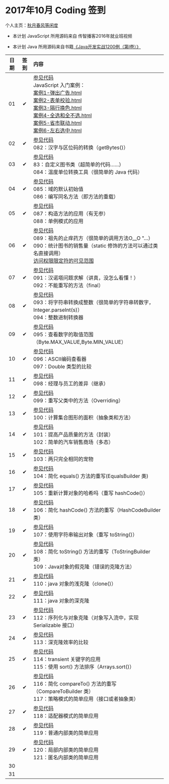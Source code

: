 # 2017年10月 Coding 签到

个人主页：<a href="http://renkaigis.com/" target="_blank">秋月春风等闲度</a>

- 本计划 JavaScript 所用源码来自 传智播客2016年就业班视频

- 本计划 Java 所用源码来自书籍<a href="https://book.douban.com/subject/5417003/" target="_blank">《Java开发实战1200例（第Ⅰ卷）》</a>

| 日期 | 签到 | 内容 |
| :---: | :---: | :--- |
| 01 | ✔ | <a href="https://github.com/renkaigis/KeepCoding/tree/master/2017/10/01" target="_blank">参见代码</a><br>JavaScript 入门案例：<br><a href="http://blog.renkaigis.com/KeepCoding/2017/10/01/案例1-弹出广告.html" target="_blank">案例1-弹出广告.html</a><br><a href="http://blog.renkaigis.com/KeepCoding/2017/10/01/案例2-表单校验.html" target="_blank">案例2-表单校验.html<br><a href="http://blog.renkaigis.com/KeepCoding/2017/10/01/案例3-隔行换色.html" target="_blank">案例3-隔行换色.html<br><a href="http://blog.renkaigis.com/KeepCoding/2017/10/01/案例4-全选和全不选.html" target="_blank">案例4-全选和全不选.html<br><a href="http://blog.renkaigis.com/KeepCoding/2017/10/01/案例5-省市联动.html" target="_blank">案例5-省市联动.html<br><a href="http://blog.renkaigis.com/KeepCoding/2017/10/01/案例6-左右选中.html" target="_blank">案例6-左右选中.html |
| 02 | ✔ | <a href="https://github.com/renkaigis/KeepCoding/tree/master/2017/10/02" target="_blank">参见代码</a><br>082：汉字与区位码的转换（getBytes()） |
| 03 | ✔ | <a href="https://github.com/renkaigis/KeepCoding/tree/master/2017/10/03" target="_blank">参见代码</a><br>83：自定义图书类（超简单的代码……）<br>084：温度单位转换工具（很简单的 Java 代码） |
| 04 | ✔ | <a href="https://github.com/renkaigis/KeepCoding/tree/master/2017/10/04" target="_blank">参见代码</a><br>085：域的默认初始值<br>086：编写同名方法（即方法的重载） |
| 05 | ✔ | <a href="https://github.com/renkaigis/KeepCoding/tree/master/2017/10/05" target="_blank">参见代码</a><br>087：构造方法的应用（有无参）<br>088：单例模式的应用 |
| 06 | ✔ | <a href="https://github.com/renkaigis/KeepCoding/tree/master/2017/10/06" target="_blank">参见代码</a><br>089：祖先的止痒药方（很简单的调用方法O__O "…）<br>090：统计图书的销售量（static 修饰的方法可以通过类名直接调用）<br><a href="http://blog.renkaigis.com/KeepCoding/2017/10/06" target="_blank">访问权限限定符的可见范围</a> |
| 07 | ✔ | <a href="https://github.com/renkaigis/KeepCoding/tree/master/2017/10/07" target="_blank">参见代码</a><br>091：汉诺塔问题求解（讲真，没怎么看懂！）<br>092：不能重写的方法（final） |
| 08 | ✔ | <a href="https://github.com/renkaigis/KeepCoding/tree/master/2017/10/08" target="_blank">参见代码</a><br>093：将字符串转换成整数（很简单的字符串转数字，Integer.parseInt(s)）<br>094：整数进制转换器 |
| 09 | ✔ | <a href="https://github.com/renkaigis/KeepCoding/tree/master/2017/10/09" target="_blank">参见代码</a><br>095：查看数字的取值范围（Byte.MAX_VALUE,Byte.MIN_VALUE） |
| 10 | ✔ | <a href="https://github.com/renkaigis/KeepCoding/tree/master/2017/10/10" target="_blank">参见代码</a><br>096：ASCII编码查看器<br>097：Double 类型的比较 |
| 11 | ✔ | <a href="https://github.com/renkaigis/KeepCoding/tree/master/2017/10/11" target="_blank">参见代码</a><br>098：经理与员工的差异（继承） |
| 12 | ✔ | <a href="https://github.com/renkaigis/KeepCoding/tree/master/2017/10/12" target="_blank">参见代码</a><br>099：重写父类中的方法（Overriding） |
| 13 | ✔ | <a href="https://github.com/renkaigis/KeepCoding/tree/master/2017/10/13" target="_blank">参见代码</a><br>100：计算集合图形的面积（抽象类和方法） |
| 14 | ✔ | <a href="https://github.com/renkaigis/KeepCoding/tree/master/2017/10/14" target="_blank">参见代码</a><br>101：提高产品质量的方法（封装）<br>102：简单的汽车销售商场（多态） |
| 15 | ✔ | <a href="https://github.com/renkaigis/KeepCoding/tree/master/2017/10/15" target="_blank">参见代码</a><br>103：两只完全相同的宠物 |
| 16 | ✔ | <a href="https://github.com/renkaigis/KeepCoding/tree/master/2017/10/16" target="_blank">参见代码</a><br>104：简化 equals() 方法的重写(EqualsBuilder 类) |
| 17 | ✔ | <a href="https://github.com/renkaigis/KeepCoding/tree/master/2017/10/17" target="_blank">参见代码</a><br>105：重新计算对象的哈希吗（重写 hashCode()） |
| 18 | ✔ | <a href="https://github.com/renkaigis/KeepCoding/tree/master/2017/10/18" target="_blank">参见代码</a><br>106：简化 hashCode() 方法的重写（HashCodeBuilder 类） |
| 19 | ✔ | <a href="https://github.com/renkaigis/KeepCoding/tree/master/2017/10/19" target="_blank">参见代码</a><br>107：使用字符串输出对象（重写 toString()） |
| 20 | ✔ | <a href="https://github.com/renkaigis/KeepCoding/tree/master/2017/10/20" target="_blank">参见代码</a><br>108：简化 toString() 方法的重写（ToStringBuilder 类）<br>109：Java对象的假克隆（错误的克隆方法） |
| 21 | ✔ | <a href="https://github.com/renkaigis/KeepCoding/tree/master/2017/10/21" target="_blank">参见代码</a><br>110：java 对象的浅克隆（clone()） |
| 22 | ✔ | <a href="https://github.com/renkaigis/KeepCoding/tree/master/2017/10/22" target="_blank">参见代码</a><br>111：java 对象的深克隆 |
| 23 | ✔ | <a href="https://github.com/renkaigis/KeepCoding/tree/master/2017/10/23" target="_blank">参见代码</a><br>112：序列化与对象克隆（对象写入流中，实现 Serializable 接口） |
| 24 | ✔ | <a href="https://github.com/renkaigis/KeepCoding/tree/master/2017/10/24" target="_blank">参见代码</a><br>113：深克隆效率的比较 |
| 25 | ✔ | <a href="https://github.com/renkaigis/KeepCoding/tree/master/2017/10/25" target="_blank">参见代码</a><br>114：transient 关键字的应用<br>115：使用 sort() 方法排序（Arrays.sort()） |
| 26 | ✔ | <a href="https://github.com/renkaigis/KeepCoding/tree/master/2017/10/26" target="_blank">参见代码</a><br>116：简化 compareTo() 方法的重写（CompareToBuilder 类）<br>117：策略模式的简单应用（接口或者抽象类） |
| 27 | ✔ | <a href="https://github.com/renkaigis/KeepCoding/tree/master/2017/10/27" target="_blank">参见代码</a><br>118：适配器模式的简单应用 |
| 28 | ✔ | <a href="https://github.com/renkaigis/KeepCoding/tree/master/2017/10/28" target="_blank">参见代码</a><br>119：普通内部类的简单应用 |
| 29 | ✔ | <a href="https://github.com/renkaigis/KeepCoding/tree/master/2017/10/29" target="_blank">参见代码</a><br>120：局部内部类的简单应用<br>121：匿名内部类的简单应用 |
| 30 |  | <a href="https://github.com/renkaigis/KeepCoding/tree/master/2017/10/30" target="_blank"></a><br> |
| 31 |  | <a href="https://github.com/renkaigis/KeepCoding/tree/master/2017/10/31" target="_blank"></a><br> |
